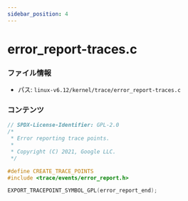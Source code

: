 ```yaml
---
sidebar_position: 4
---
```

# error_report-traces.c

### ファイル情報

- パス: `linux-v6.12/kernel/trace/error_report-traces.c`

### コンテンツ

```c
// SPDX-License-Identifier: GPL-2.0
/*
 * Error reporting trace points.
 *
 * Copyright (C) 2021, Google LLC.
 */

#define CREATE_TRACE_POINTS
#include <trace/events/error_report.h>

EXPORT_TRACEPOINT_SYMBOL_GPL(error_report_end);

```
